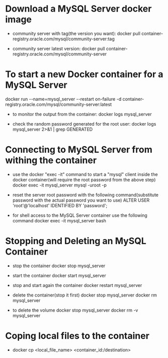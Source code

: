 # Download a MySQL Server docker image

- community server with tag(the version you want):
  docker pull container-registry.oracle.com/mysql/community-server:tag

- community server latest version:
  docker pull container-registry.oracle.com/mysql/community-server

# To start a new Docker container for a MySQL Server

docker run --name=mysql_server --restart on-failure -d container-registry.oracle.com/mysql/community-server:latest

- to monitor the output from the container:
  docker logs mysql_server

- check the random password generated for the root user:
  docker logs mysql_server 2>&1 | grep GENERATED

# Connecting to MySQL Server from withing the container

- use the docker "exec -it" command to start a "mysql" client inside the docker container(will require the root password from the above step)
  docker exec -it mysql_server mysql -uroot -p

- reset the server root password with the following command(substitute password with the actual password you want to use)
  ALTER USER 'root'@'localhost' IDENTIFIED BY 'password';

- for shell access to the MySQL Server container use the following command
  docker exec -it mysql_server bash

# Stopping and Deleting an MySQL Container

- stop the container
  docker stop mysql_server

- start the container
  docker start mysql_server

- stop and start again the container
  docker restart mysql_server

- delete the container(stop it first)
  docker stop mysql_server
  docker rm mysql_server

- to delete the volume
  docker stop mysql_server
  docker rm -v mysql_server

# Coping local files to the container

- docker cp <local_file_name> <container_id:/destination>
